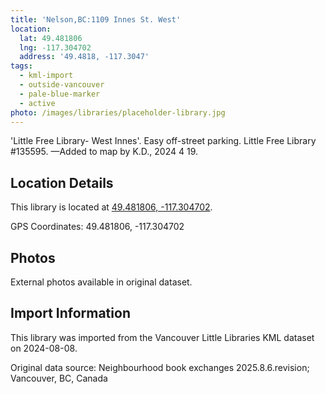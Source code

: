 ```yaml
---
title: 'Nelson,BC:1109 Innes St. West'
location:
  lat: 49.481806
  lng: -117.304702
  address: '49.4818, -117.3047'
tags:
  - kml-import
  - outside-vancouver
  - pale-blue-marker
  - active
photo: /images/libraries/placeholder-library.jpg
---
```

'Little Free Library- West Innes'.
Easy off-street parking.
Little Free Library #135595.
—Added to map by K.D., 2024 4 19. 

## Location Details

This library is located at [49.481806, -117.304702](https://www.google.com/maps?q=49.481806,-117.304702).

GPS Coordinates: 49.481806, -117.304702

## Photos

External photos available in original dataset.

## Import Information

This library was imported from the Vancouver Little Libraries KML dataset on 2024-08-08.

Original data source: Neighbourhood book exchanges 2025.8.6.revision; Vancouver, BC, Canada
